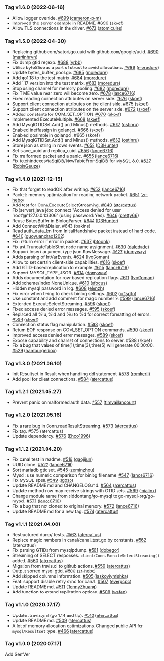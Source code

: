 ### Tag v1.6.0 (2022-06-16)
* Allow logger override. [#699](https://github.com/salamin-tr-galt/go-mysql/pull/699) ([cameron-p-m](https://github.com/cameron-p-m))
* Improved the server example in README. [#696](https://github.com/salamin-tr-galt/go-mysql/pull/696) ([skoef](https://github.com/skoef))
* Allow TLS connections in the driver. [#673](https://github.com/salamin-tr-galt/go-mysql/pull/673) ([atomicules](https://github.com/atomicules))

### Tag v1.5.0 (2022-04-30)
* Replacing github.com/satori/go.uuid with github.com/google/uuid. [#690](https://github.com/salamin-tr-galt/go-mysql/pull/690) ([martinhrvn](https://github.com/martinhrvn))
* Fix dump gtid regexp. [#688](https://github.com/salamin-tr-galt/go-mysql/pull/688) ([yrbb](https://github.com/yrbb))
* Utilise byteSlice as a part of struct to avoid allocations. [#686](https://github.com/salamin-tr-galt/go-mysql/pull/686) ([moredure](https://github.com/moredure))
* Update bytes_buffer_pool.go. [#685](https://github.com/salamin-tr-galt/go-mysql/pull/685) ([moredure](https://github.com/moredure))
* Add go1.18 to the test matrix. [#684](https://github.com/salamin-tr-galt/go-mysql/pull/684) ([moredure](https://github.com/moredure))
* Add 1.17 version into the test matrix. [#683](https://github.com/salamin-tr-galt/go-mysql/pull/683) ([moredure](https://github.com/moredure))
* Stop using channel for memory pooling. [#682](https://github.com/salamin-tr-galt/go-mysql/pull/682) ([moredure](https://github.com/moredure))
* Fix TIME value near zero will become zero. [#678](https://github.com/salamin-tr-galt/go-mysql/pull/678) ([lance6716](https://github.com/lance6716))
* Fixed reading connection attributes on server side. [#676](https://github.com/salamin-tr-galt/go-mysql/pull/676) ([skoef](https://github.com/skoef))
* Support client connection attributes on the client side. [#675](https://github.com/salamin-tr-galt/go-mysql/pull/675) ([skoef](https://github.com/skoef))
* Support client connection attributes on the server side. [#672](https://github.com/salamin-tr-galt/go-mysql/pull/672) ([skoef](https://github.com/skoef))
* Added constants for COM_SET_OPTION. [#670](https://github.com/salamin-tr-galt/go-mysql/pull/670) ([skoef](https://github.com/skoef))
* Implemented ExecuteMultiple. [#668](https://github.com/salamin-tr-galt/go-mysql/pull/668) ([skoef](https://github.com/skoef))
* Add MysqlGTIDSet.Add() and Minus() methods. [#667](https://github.com/salamin-tr-galt/go-mysql/pull/667) ([ostinru](https://github.com/ostinru))
* Enabled ineffassign in golangci. [#666](https://github.com/salamin-tr-galt/go-mysql/pull/666) ([skoef](https://github.com/skoef))
* Enabled gosimple in golangci. [#665](https://github.com/salamin-tr-galt/go-mysql/pull/665) ([skoef](https://github.com/skoef))
* Add MysqlGTIDSet.Add() and Minus() methods. [#662](https://github.com/salamin-tr-galt/go-mysql/pull/662) ([ostinru](https://github.com/ostinru))
* Store json as string in rows events. [#658](https://github.com/salamin-tr-galt/go-mysql/pull/658) ([D3Hunter](https://github.com/D3Hunter))
* Set slave_uuid and replica_uuid. [#656](https://github.com/salamin-tr-galt/go-mysql/pull/656) ([lance6716](https://github.com/lance6716))
* Fix malformed packet and a panic. [#655](https://github.com/salamin-tr-galt/go-mysql/pull/655) ([lance6716](https://github.com/lance6716))
* Fix fetchIndexesViaSqlDB/NewTableFromSqlDB for MySQL 8.0. [#527](https://github.com/salamin-tr-galt/go-mysql/pull/527) ([RobinGeuze](https://github.com/RobinGeuze))

### Tag v1.4.0 (2021-12-15)
* Fix that forget to readOK after writing. [#652](https://github.com/salamin-tr-galt/go-mysql/pull/652) ([lance6716](https://github.com/lance6716))
* Packet: memory optimization for reading network packet. [#651](https://github.com/salamin-tr-galt/go-mysql/pull/651) ([zr-hebo](https://github.com/zr-hebo))
* Add test for Conn.ExecuteSelectStreaming. [#649](https://github.com/salamin-tr-galt/go-mysql/pull/649) ([atercattus](https://github.com/atercattus))
* Fix(server):java jdbc connect "Access denied for user 'root'@'127.0.0.1:3306' (using password: Yes). [#646](https://github.com/salamin-tr-galt/go-mysql/pull/646) ([pretty66](https://github.com/pretty66))
* Reuse BytesBuffer in BinlogParser. [#644](https://github.com/salamin-tr-galt/go-mysql/pull/644) ([D3Hunter](https://github.com/D3Hunter))
* Add ConnectWithDialer. [#643](https://github.com/salamin-tr-galt/go-mysql/pull/643) ([bakins](https://github.com/bakins))
* Read auth_data_len from InitialHandshake packet instead of hard code. [#640](https://github.com/salamin-tr-galt/go-mysql/pull/640) ([guoyuanchao1202](https://github.com/guoyuanchao1202))
* Fix: return error if error in packet. [#637](https://github.com/salamin-tr-galt/go-mysql/pull/637) ([btoonk](https://github.com/btoonk))
* Fix ast.TruncateTableStmt node name assignment. [#630](https://github.com/salamin-tr-galt/go-mysql/pull/630) ([daledude](https://github.com/daledude))
* Support insert argument type json.RawMessage. [#627](https://github.com/salamin-tr-galt/go-mysql/pull/627) ([domyway](https://github.com/domyway))
* Adds parsing of IntVarEvents. [#624](https://github.com/salamin-tr-galt/go-mysql/pull/624) ([IvoGoman](https://github.com/IvoGoman))
* Allow to set certain client-side capabilities. [#616](https://github.com/salamin-tr-galt/go-mysql/pull/616) ([skoef](https://github.com/skoef))
* Add GTID-based replication to example. [#615](https://github.com/salamin-tr-galt/go-mysql/pull/615) ([lance6716](https://github.com/lance6716))
* Support MYSQL_TYPE_JSON. [#614](https://github.com/salamin-tr-galt/go-mysql/pull/614) ([domyway](https://github.com/domyway))
* Adds documentation for row-based replication flags. [#611](https://github.com/salamin-tr-galt/go-mysql/pull/611) ([IvoGoman](https://github.com/IvoGoman))
* Add scheme/Index NoneUnique. [#610](https://github.com/salamin-tr-galt/go-mysql/pull/610) ([afocus](https://github.com/afocus))
* Hidden mysql password in log. [#608](https://github.com/salamin-tr-galt/go-mysql/pull/608) ([elonzh](https://github.com/elonzh))
* Fix error when trying to check binlog settings. [#602](https://github.com/salamin-tr-galt/go-mysql/pull/602) ([cr1sp1n](https://github.com/cr1sp1n))
* Use constant and add comment for magic number 9. [#599](https://github.com/salamin-tr-galt/go-mysql/pull/599) ([lance6716](https://github.com/lance6716))
* Extended ExecuteSelectStreaming. [#596](https://github.com/salamin-tr-galt/go-mysql/pull/596) ([skoef](https://github.com/skoef))
* Fixed access denied error messages. [#595](https://github.com/salamin-tr-galt/go-mysql/pull/595) ([skoef](https://github.com/skoef))
* Replaced all %lu, %ld and %u to %d for correct formatting of errors. [#594](https://github.com/salamin-tr-galt/go-mysql/pull/594) ([skoef](https://github.com/skoef))
* Connection status flag manipulation. [#593](https://github.com/salamin-tr-galt/go-mysql/pull/593) ([skoef](https://github.com/skoef))
* Return EOF response on COM_SET_OPTION commands. [#590](https://github.com/salamin-tr-galt/go-mysql/pull/590) ([skoef](https://github.com/skoef))
* Improved access denied error messages. [#589](https://github.com/salamin-tr-galt/go-mysql/pull/589) ([skoef](https://github.com/skoef))
* Expose capability and charset of connections to server. [#588](https://github.com/salamin-tr-galt/go-mysql/pull/588) ([skoef](https://github.com/skoef))
* Fix a bug that values of time(1),time(3),time(5) will generate 00:00:00. [#529](https://github.com/salamin-tr-galt/go-mysql/pull/529) ([hamburgerbox](https://github.com/hamburgerbox))

### Tag v1.3.0 (2021.06.10)
* Init Resultset in Result when handling ddl statement. [#578](https://github.com/salamin-tr-galt/go-mysql/pull/578) ([romberli](https://github.com/romberli))
* Add pool for client connections. [#584](https://github.com/salamin-tr-galt/go-mysql/pull/584) ([atercattus](https://github.com/atercattus))

### Tag v1.2.1 (2021.05.27)
* Prevent panic on malformed auth data. [#557](https://github.com/salamin-tr-galt/go-mysql/pull/557) ([timvaillancourt](https://github.com/timvaillancourt))

### Tag v1.2.0 (2021.05.16)
* Fix a rare bug in Conn.readResultStreaming. [#573](https://github.com/salamin-tr-galt/go-mysql/pull/573) ([atercattus](https://github.com/atercattus))
* Fix tag. [#575](https://github.com/salamin-tr-galt/go-mysql/pull/575) ([atercattus](https://github.com/atercattus))
* Update dependency. [#576](https://github.com/salamin-tr-galt/go-mysql/pull/576) ([Ehco1996](https://github.com/Ehco1996))

### Tag v1.1.2 (2021.04.20)
* Fix canal test in readme. [#516](https://github.com/salamin-tr-galt/go-mysql/pull/516) ([gaojijun](https://github.com/gaojijun))
* UUID clone. [#522](https://github.com/salamin-tr-galt/go-mysql/pull/522) ([lance6716](https://github.com/lance6716))
* Sort mariadb gtid set. [#545](https://github.com/salamin-tr-galt/go-mysql/pull/545) ([zeminzhou](https://github.com/zeminzhou))
* Mysql: use numeric comparison for binlog filename. [#547](https://github.com/salamin-tr-galt/go-mysql/pull/547) ([lance6716](https://github.com/lance6716))
* Fix MySQL spell. [#549](https://github.com/salamin-tr-galt/go-mysql/pull/549) ([igoso](https://github.com/igoso))
* Update README.md and CHANGELOG.md. [#564](https://github.com/salamin-tr-galt/go-mysql/pull/564) ([atercattus](https://github.com/atercattus))
* Update method now may receive strings with GTID sets. [#569](https://github.com/salamin-tr-galt/go-mysql/pull/569) ([mialinx](https://github.com/mialinx))
* Change module name from siddontang/go-mysql to go-mysql-org/go-mysql. [#571](https://github.com/salamin-tr-galt/go-mysql/pull/571) ([lance6716](https://github.com/lance6716))
* Fix a bug that not cloned to original memory. [#572](https://github.com/salamin-tr-galt/go-mysql/pull/572) ([lance6716](https://github.com/lance6716))
* Update README.md for a new tag. [#574](https://github.com/salamin-tr-galt/go-mysql/pull/574) ([atercattus](https://github.com/atercattus))

### Tag v1.1.1 (2021.04.08)
* Restructured dump/ tests. [#563](https://github.com/salamin-tr-galt/go-mysql/pull/563) ([atercattus](https://github.com/atercattus))
* Replace magic numbers in canal/canal_test.go by constants. [#562](https://github.com/salamin-tr-galt/go-mysql/pull/562) ([atercattus](https://github.com/atercattus))
* Fix parsing GTIDs from mysqlpdump. [#561](https://github.com/salamin-tr-galt/go-mysql/pull/561) ([dobegor](https://github.com/dobegor))
* Streaming of SELECT responses. `client/Conn.ExecuteSelectStreaming()` added. [#560](https://github.com/salamin-tr-galt/go-mysql/pull/560) ([atercattus](https://github.com/atercattus))
* Migation from travis.ci to github actions. [#559](https://github.com/salamin-tr-galt/go-mysql/pull/559) ([atercattus](https://github.com/atercattus))
* Output sorted mysql gtid. [#500](https://github.com/salamin-tr-galt/go-mysql/pull/500) ([zr-hebo](https://github.com/zr-hebo))
* Add skipped columns information. [#505](https://github.com/salamin-tr-galt/go-mysql/pull/505) ([laskoviymishka](https://github.com/laskoviymishka))
* Feat: support disable retry sync for canal. [#507](https://github.com/salamin-tr-galt/go-mysql/pull/507) ([everpcpc](https://github.com/everpcpc))
* Update README.md. [#511](https://github.com/salamin-tr-galt/go-mysql/pull/511) ([TennyZhuang](https://github.com/TennyZhuang))
* Add function to extend replication options. [#508](https://github.com/salamin-tr-galt/go-mysql/pull/508) ([wefen](https://github.com/wefen))

### Tag v1.1.0 (2020.07.17)
* Update .travis.yml (go 1.14 and tip). [#510](https://github.com/salamin-tr-galt/go-mysql/pull/510) ([atercattus](https://github.com/atercattus))
* Update README.md. [#509](https://github.com/salamin-tr-galt/go-mysql/pull/509) ([atercattus](https://github.com/atercattus))
* A lot of memory allocation optimizations. Changed public API for `mysql/Resultset` type. [#466](https://github.com/salamin-tr-galt/go-mysql/pull/466) ([atercattus](https://github.com/atercattus))

### Tag v1.0.0 (2020.07.17)
Add SemVer
